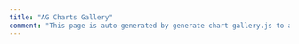 ```yaml
---
title: "AG Charts Gallery"
comment: "This page is auto-generated by generate-chart-gallery.js to allow the chart gallery examples to be generated. It is ignored by the website."
---
```


<chart-example title='Simple Bar' name='simple-bar' type='generated' options='{ "exampleHeight": "60vh" }'></chart-example>
<chart-example title='Grouped Bar' name='grouped-bar' type='generated' options='{ "exampleHeight": "60vh" }'></chart-example>
<chart-example title='Stacked Bar' name='stacked-bar' type='generated' options='{ "exampleHeight": "60vh" }'></chart-example>
<chart-example title='100% Stacked Bar' name='100--stacked-bar' type='generated' options='{ "exampleHeight": "60vh" }'></chart-example>
<chart-example title='Bar With Labels' name='bar-with-labels' type='generated' options='{ "exampleHeight": "60vh" }'></chart-example>
<chart-example title='Simple Column' name='simple-column' type='generated' options='{ "exampleHeight": "60vh" }'></chart-example>
<chart-example title='Grouped Column' name='grouped-column' type='generated' options='{ "exampleHeight": "60vh" }'></chart-example>
<chart-example title='Stacked Column' name='stacked-column' type='generated' options='{ "exampleHeight": "60vh" }'></chart-example>
<chart-example title='100% Stacked Column' name='100--stacked-column' type='generated' options='{ "exampleHeight": "60vh" }'></chart-example>
<chart-example title='Column With Negative Values' name='column-with-negative-values' type='generated' options='{ "exampleHeight": "60vh" }'></chart-example>
<chart-example title='Simple Pie' name='simple-pie' type='generated' options='{ "exampleHeight": "60vh" }'></chart-example>
<chart-example title='Simple Doughnut' name='simple-doughnut' type='generated' options='{ "exampleHeight": "60vh" }'></chart-example>
<chart-example title='Simple Line' name='simple-line' type='generated' options='{ "exampleHeight": "60vh" }'></chart-example>
<chart-example title='Line With Gaps' name='line-with-gaps' type='generated' options='{ "exampleHeight": "60vh" }'></chart-example>
<chart-example title='Simple Scatter' name='simple-scatter' type='generated' options='{ "exampleHeight": "60vh" }'></chart-example>
<chart-example title='Simple Bubble' name='simple-bubble' type='generated' options='{ "exampleHeight": "60vh" }'></chart-example>
<chart-example title='Bubble With Negative Values' name='bubble-with-negative-values' type='generated' options='{ "exampleHeight": "60vh" }'></chart-example>
<chart-example title='Bubble With Categories' name='bubble-with-categories' type='generated' options='{ "exampleHeight": "60vh" }'></chart-example>
<chart-example title='Simple Area' name='simple-area' type='generated' options='{ "exampleHeight": "60vh" }'></chart-example>
<chart-example title='Stacked Area' name='stacked-area' type='generated' options='{ "exampleHeight": "60vh" }'></chart-example>
<chart-example title='100% Stacked Area' name='100--stacked-area' type='generated' options='{ "exampleHeight": "60vh" }'></chart-example>
<chart-example title='Area With Negative Values' name='area-with-negative-values' type='generated' options='{ "exampleHeight": "60vh" }'></chart-example>
<chart-example title='Simple Histogram' name='simple-histogram' type='generated' options='{ "exampleHeight": "60vh" }'></chart-example>
<chart-example title='Histogram With Specified Bins' name='histogram-with-specified-bins' type='generated' options='{ "exampleHeight": "60vh" }'></chart-example>
<chart-example title='XY Histogram With Mean Aggregation' name='xy-histogram-with-mean-aggregation' type='generated' options='{ "exampleHeight": "60vh" }'></chart-example>
<chart-example title='Market Index Treemap' name='market-index-treemap' type='generated' options='{ "exampleHeight": "60vh" }'></chart-example>
<chart-example title='Time Axis With Irregular Intervals' name='time-axis-with-irregular-intervals' type='generated' options='{ "exampleHeight": "60vh" }'></chart-example>
<chart-example title='Log Axis' name='log-axis' type='generated' options='{ "exampleHeight": "60vh" }'></chart-example>
<chart-example title='Real-Time Data Updates' name='real-time-data-updates' type='generated' options='{ "exampleHeight": "60vh" }'></chart-example>
<chart-example title='Combination of Different Series Types' name='combination-of-different-series-types' type='generated' options='{ "exampleHeight": "60vh" }'></chart-example>
<chart-example title='Chart Customisation' name='chart-customisation' type='generated' options='{ "exampleHeight": "60vh" }'></chart-example>
<chart-example title='Custom Marker Shapes' name='custom-marker-shapes' type='generated' options='{ "exampleHeight": "60vh" }'></chart-example>
<chart-example title='Custom Tooltips' name='custom-tooltips' type='generated' options='{ "exampleHeight": "60vh" }'></chart-example>
<chart-example title='Per-Marker Customisation' name='per-marker-customisation' type='generated' options='{ "exampleHeight": "60vh" }'></chart-example>
